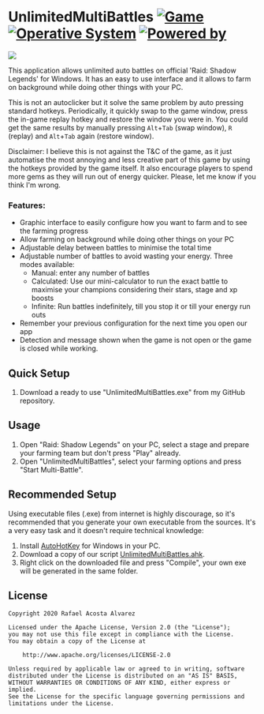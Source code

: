 # UnlimitedMultiBattles [![Game](https://img.shields.io/badge/Game-Raid:_Shadow_Legends-yellow.svg?style=flat-square)](https://plarium.com/en/download-games/raid-shadow-legends/?view=plariumplay) [![Operative System](https://img.shields.io/badge/Operative_System-Windows-blue.svg?style=flat-square)](https://www.microsoft.com/es-es/windows) [![Powered by](https://img.shields.io/badge/Powered_by-AutoHotKey-green.svg?style=flat-square)](https://www.autohotkey.com/)

<img src="https://github.com/rafaco/UnlimitedMultiBattles/blob/master/media/social.jpg">

This application allows unlimited auto battles on official 'Raid: Shadow Legends' for Windows. It has an easy to use interface and it allows to farm on background while doing other things with your PC. 

This is not an autoclicker but it solve the same problem by auto pressing standard hotkeys. Periodically, it quickly swap to the game window, press the in-game replay hotkey and restore the window you were in. You could get the same results by manually pressing ```Alt```+```Tab``` (swap window), ```R``` (replay) and ```Alt```+```Tab``` again (restore window).

Disclaimer: I believe this is not against the T&C of the game, as it just automatise the most annoying and less creative part of this game by using the hotkeys provided by the game itself. It also encourage players to spend more gems as they will run out of energy quicker. Please, let me know if you think I'm wrong.

### Features:
- Graphic interface to easily configure how you want to farm and to see the farming progress
- Allow farming on background while doing other things on your PC
- Adjustable delay between battles to minimise the total time
- Adjustable number of battles to avoid wasting your energy. Three modes available:
  - Manual: enter any number of battles
  - Calculated: Use our mini-calculator to run the exact battle to maximise your champions considering their stars, stage and xp boosts
  - Infinite: Run battles indefinitely, till you stop it or till your energy run outs
- Remember your previous configuration for the next time you open our app
- Detection and message shown when the game is not open or the game is closed while working.


## Quick Setup

1. Download a ready to use "UnlimitedMultiBattles.exe" from my GitHub repository.

## Usage

1. Open "Raid: Shadow Legends" on your PC, select a stage and prepare your farming team but don't press "Play" already.
2. Open "UnlimitedMultiBattles", select your farming options and press "Start Multi-Battle".

## Recommended Setup

Using executable files (.exe) from internet is highly discourage, so it's recommended that you generate your own executable from the sources. It's a very easy task and it doesn't require technical knowledge: 
1. Install [AutoHotKey](https://www.autohotkey.com/) for Windows in your PC.
2. Download a copy of our script [UnlimitedMultiBattles.ahk](https://github.com/rafaco/UnlimitedMultiBattles/blob/master/UnlimitedMultiBattles.ahk).
3. Right click on the downloaded file and press "Compile", your own exe will be generated in the same folder.


## License
```
Copyright 2020 Rafael Acosta Alvarez

Licensed under the Apache License, Version 2.0 (the "License");
you may not use this file except in compliance with the License.
You may obtain a copy of the License at

    http://www.apache.org/licenses/LICENSE-2.0

Unless required by applicable law or agreed to in writing, software
distributed under the License is distributed on an "AS IS" BASIS,
WITHOUT WARRANTIES OR CONDITIONS OF ANY KIND, either express or implied.
See the License for the specific language governing permissions and
limitations under the License.
```
